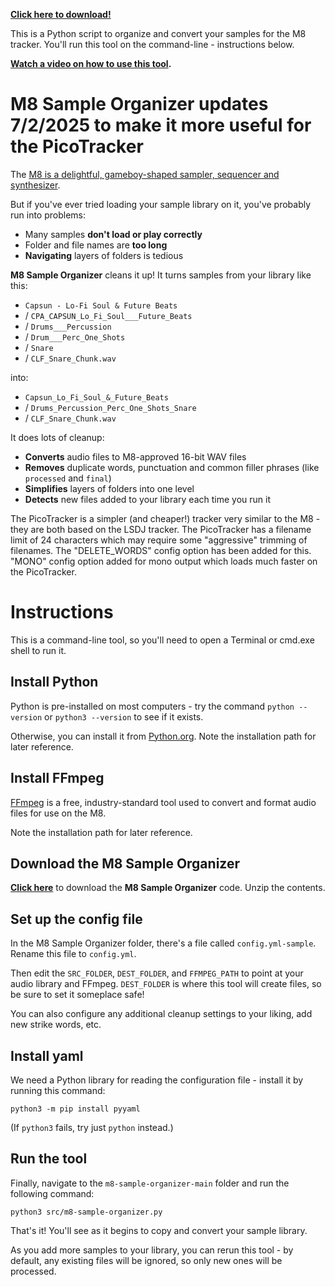**[Click here to download!](https://github.com/birds-inc/m8-sample-organizer/archive/refs/heads/main.zip)**

This is a Python script to organize and convert your samples for the M8 tracker.  You'll run this tool on the command-line - instructions below.

**[Watch a video on how to use this tool](https://www.youtube.com/watch?v=VI0IuEDY8HI).**

# M8 Sample Organizer updates 7/2/2025 to make it more useful for the PicoTracker


The [M8 is a delightful, gameboy-shaped sampler, sequencer and synthesizer](https://dirtywave.com/).

But if you've ever tried loading your sample library on it, you've probably run into problems:

* Many samples **don't load or play correctly**
* Folder and file names are **too long**
* **Navigating** layers of folders is tedious

**M8 Sample Organizer** cleans it up!  It turns samples from your library like this:

* `Capsun - Lo-Fi Soul & Future Beats`
* / `CPA_CAPSUN_Lo_Fi_Soul___Future_Beats`
* / `Drums___Percussion`
* / `Drum___Perc_One_Shots`
* / `Snare`
* / `CLF_Snare_Chunk.wav`

into:

* `Capsun_Lo_Fi_Soul_&_Future_Beats`
* / `Drums_Percussion_Perc_One_Shots_Snare`
* / `CLF_Snare_Chunk.wav`

It does lots of cleanup:

* **Converts** audio files to M8-approved 16-bit WAV files
* **Removes** duplicate words, punctuation and common filler phrases (like `processed` and `final`)
* **Simplifies** layers of folders into one level
* **Detects** new files added to your library each time you run it

The PicoTracker is a simpler (and cheaper!) tracker very similar to the M8 - they are both based on the LSDJ tracker. The PicoTracker has a filename limit of 24 characters which may require some "aggressive" trimming of filenames. The "DELETE_WORDS" config option has been added for this. "MONO" config option added for mono output which loads much faster on the PicoTracker.

# Instructions

This is a command-line tool, so you'll need to open a Terminal or cmd.exe shell to run it.

## Install Python

Python is pre-installed on most computers - try the command `python --version` or `python3 --version` to see if it exists.

Otherwise, you can install it from [Python.org](https://www.python.org/downloads/).  Note the installation path for later reference.

## Install FFmpeg

[FFmpeg](https://ffmpeg.org/download.html) is a free, industry-standard tool used to convert and format audio files for use on the M8.

Note the installation path for later reference.

## Download the M8 Sample Organizer

**[Click here](https://github.com/birds-inc/m8-sample-organizer/archive/refs/heads/main.zip)** to download the **M8 Sample Organizer** code.  Unzip the contents.

## Set up the config file

In the M8 Sample Organizer folder, there's a file called `config.yml-sample`.  Rename this file to `config.yml`.

Then edit the `SRC_FOLDER`, `DEST_FOLDER`, and `FFMPEG_PATH` to point at your audio library and FFmpeg.  `DEST_FOLDER` is where this tool will create files, so be sure to set it someplace safe!

You can also configure any additional cleanup settings to your liking, add new strike words, etc.

## Install yaml

We need a Python library for reading the configuration file - install it by running this command:

`python3 -m pip install pyyaml`

(If `python3` fails, try just `python` instead.)

## Run the tool

Finally, navigate to the `m8-sample-organizer-main` folder and run the following command:

`python3 src/m8-sample-organizer.py`

That's it!  You'll see as it begins to copy and convert your sample library.

As you add more samples to your library, you can rerun this tool - by default, any existing files will be ignored, so only new ones will be processed.
